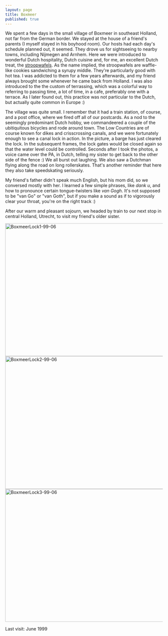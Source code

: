 ```yaml
---
layout: page
title: Boxmeer
published: true
---
```

We spent a few days in the small village of Boxmeer in southeast Holland, not far from the German border. We stayed at the house of a friend's parents (I myself stayed in his boyhood room). Our hosts had each day's schedule planned out, it seemed. They drove us for sightseeing to nearby towns, including Nijmegen and Arnhem. Here we were introduced to wonderful Dutch hospitality, Dutch cuisine and, for me, an excellent Dutch treat, the <a href="http://en.wikipedia.org/wiki/Stroopwafel" target="_blank">stroopwafels</a>. As the name implied, the stroopwafels are waffle-like cookies sandwiching a syrupy middle. They're particularly good with hot tea. I was addicted to them for a few years afterwards, and my friend always brought some whenever he came back from Holland. I was also introduced to the the custom of terrassing, which was a colorful way to referring to passing time, a lot of time, in a cafe, preferably one with a terrace. As I later found out, this practice was not particular to the Dutch, but actually quite common in Europe :)

The village was quite small. I remember that it had a train station, of course, and a post office, where we fired off all of our postcards. As a nod to the seemingly predominant Dutch hobby, we commandeered a couple of the ubitiquitous bicycles and rode around town. The Low Countries are of course known for dikes and crisscrossing canals, and we were fortunately enough to see a canal lock in action. In the picture, a barge has just cleared the lock. In the subsequent frames, the lock gates would be closed again so that the water level could be controlled. Seconds after I took the photos, a voice came over the PA, in Dutch, telling my sister to get back to the other side of the fence :) We all burst out laughing. We also saw a Dutchman flying along the road on long rollerskates. That's another reminder that here they also take speedskating seriously.

My friend's father didn't speak much English, but his mom did, so we conversed mostly with her. I learned a few simple phrases, like <em>dank u</em>, and how to pronounce certain tongue-twisters like <em>van Gogh</em>. It's not supposed to be "van Go" or "van Goth", but if you make a sound as if to vigorously clear your throat, you're on the right track :)

After our warm and pleasant sojourn, we headed by train to our next stop in central Holland, Utrecht, to visit my friend's older sister.

<img src="http://www.yentran.org/blog/wp-content/uploads/2012/08/BoxmeerLock1-99-06.jpg" title="BoxmeerLock1-99-06" width="640" height="425" />

<img src="http://www.yentran.org/blog/wp-content/uploads/2012/08/BoxmeerLock2-99-06.jpg" title="BoxmeerLock2-99-06" width="640" height="425" />

<img src="http://www.yentran.org/blog/wp-content/uploads/2012/08/BoxmeerLock3-99-06.jpg" title="BoxmeerLock3-99-06" width="640" height="425" />

Last visit: June 1999
